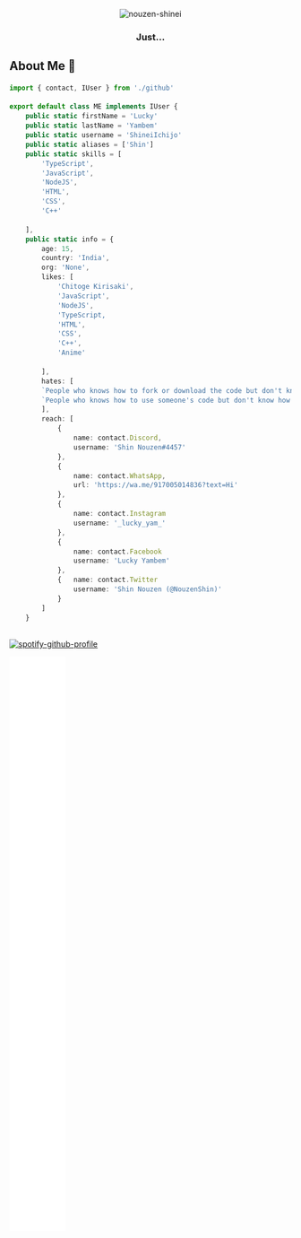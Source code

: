 <div align=center>
    
![nouzen-shinei](https://user-images.githubusercontent.com/85594230/131375305-420762b3-900c-486c-8e4a-9686c6b4eb15.gif)
### Just...

</div>


## About Me 🚀 

```TypeScript
import { contact, IUser } from './github'

export default class ME implements IUser {
    public static firstName = 'Lucky'
    public static lastName = 'Yambem'
    public static username = 'ShineiIchijo'
    public static aliases = ['Shin']
    public static skills = [
        'TypeScript', 
        'JavaScript', 
        'NodeJS',
        'HTML',
        'CSS',
        'C++'

    ], 
    public static info = {
        age: 15,
        country: 'India',
        org: 'None',
        likes: [
            'Chitoge Kirisaki',
            'JavaScript',                                    
            'NodeJS',
            'TypeScript,
            'HTML',
            'CSS',
            'C++',
            'Anime'
        
        ],
        hates: [
        `People who knows how to fork or download the code but don't know how to give it a star`,
        `People who knows how to use someone's code but don't know how to give credits to the owner`
        ],
        reach: [
            {
                name: contact.Discord,
                username: 'Shin Nouzen#4457'
            },
            {
                name: contact.WhatsApp,
                url: 'https://wa.me/917005014836?text=Hi'
            },
            {
                name: contact.Instagram
                username: '_lucky_yam_'
            },
            {
                name: contact.Facebook
                username: 'Lucky Yambem'
            },
            {   name: contact.Twitter
                username: 'Shin Nouzen (@NouzenShin)'
            }
        ]
    }
    
```



[![spotify-github-profile](https://spotify-github-profile.vercel.app/api/view?uid=0bayzsrvnvivnrnxg4te2b1vb&cover_image=true&theme=novatorem&bar_color=53b14f&bar_color_cover=false)](https://github.com/ShineiIchijo/Chitoge)

![Metrics](/github-metrics.svg)


